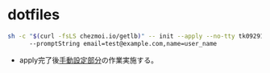 # dotfiles

```bash
sh -c "$(curl -fsLS chezmoi.io/getlb)" -- init --apply --no-tty tk09291197
      --promptString email=test@example.com,name=user_name
```

- apply完了後[手動設定部分](./MANUAL_SETTING.md)の作業実施する。
